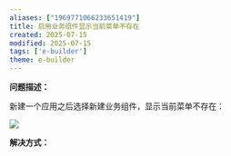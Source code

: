 ```yaml
---
aliases: ["1969771066233651419"]
title: 启用业务组件显示当前菜单不存在
created: 2025-07-15
modified: 2025-07-15
tags: ['e-builder']
theme: e-builder
---
```


**问题描述：**

新建一个应用之后选择新建业务组件，显示当前菜单不存在：

![](https://myhelpdoc.oss-cn-heyuan.aliyuncs.com/mdimages/cc8b7b448b0ea4fc0c5c8dce9094362e.jpg)

**解决方式：**

